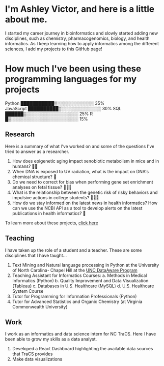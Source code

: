 # I'm Ashley Victor, and here is a little about me.
I started my career journey in bioinformatics and slowly started adding new disciplines, such as chemistry, pharmacogenomics, biology, and health informatics. As I keep learning how to apply informatics among the different sciences, I add my projects to this GitHub page! 

# How much I've been using these programming languages for my projects            

Python       ███████████▒░░░░░░░░░░░░   35%  
JavaScript   ██████████▒░░░░░░░░░░░░░   30%
SQL          ██████▒░░░░░░░░░░░░░░░░░   25%
R            █▒░░░░░░░░░░░░░░░░░░░░░░   15% 

## Research
Here is a summary of what I've worked on and some of the questions I've tried to answer as a researcher.

1. How does epigenetic aging impact xenobiotic metabolism in mice and in humans? 💊🐁
2. When DNA is exposed to UV radiation, what is the impact on DNA's chemical structure? 🧬
3. Do we need to correct for bias when performing gene set enrichment analyses on fetal tissue? 👩🏻‍🍼
4. What is the relationship between the genetic risk of risky behaviors and impulsive actions in college students? 👩🏻‍🏫
5. How do we stay informed on the latest news in health informatics? How can we use the NCBI API as a tool to develop alerts on the latest publications in health informatics? 📰

To learn more about these projects, [click here](https://www.linkedin.com/in/ashley-victor/details/projects/)
   
## Teaching
I have taken up the role of a student and a teacher. These are some disciplines that I have taught...
1. Text Mining and Natural language processing in Python at the University of North Carolina- Chapel Hill at the [UNC DataAware Program](https://datamine.unc.edu/dataaware-training-modules/) 
2. Teaching Assistant for Informatics Courses:
   a. Methods in Medical Informatics (Python)
   b. Quality Improvement and Data Visualization (Tableau)
   c. Databases in U.S. Healthcare (MySQL)
   d. U.S. Healthcare System Course
3. Tutor for Programming for Information Professionals (Python)
4. Tutor for Advanced Statistics and Organic Chemistry (at Virginia Commonwealth University)

## Work
I work as an informatics and data science intern for NC TraCS. Here I have been able to grow my skills as a data analyst. 
1. Developed a React Dashboard highlighting the available data sources that TraCS provides
2. Make data visualizations 

